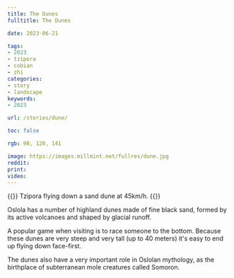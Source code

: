 ```yaml
---
title: The Dunes
fulltitle: The Dunes

date: 2023-06-21

tags:
- 2023
- tzipora
- cobian
- zhi
categories:
- story
- landscape
keywords:
- 2023

url: /stories/dune/

toc: false

rgb: 98, 120, 141

image: https://images.millmint.net/fullres/dune.jpg
reddit:
print:
video:
---
```

{{<note caption>}}
Tzipora flying down a sand dune at 45km/h.
{{</note>}}

Oslola has a number of highland dunes made of fine black sand, formed by its active volcanoes and shaped by glacial runoff.

A popular game when visiting is to race someone to the bottom. Because these dunes are very steep and very tall (up to 40 meters) it's easy to end up flying down face-first.

The dunes also have a very important role in Oslolan mythology, as the birthplace of subterranean mole creatures called Somoron.

